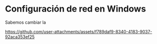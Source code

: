 # Configuración de red en Windows
Sabemos cambiar la 

https://github.com/user-attachments/assets/f789daf9-8340-4183-9037-92aca353ef25

